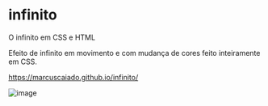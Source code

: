 # infinito
O infinito em CSS e HTML

Efeito de infinito em movimento e com mudança de cores feito inteiramente em CSS.

https://marcuscaiado.github.io/infinito/

![image](https://user-images.githubusercontent.com/92039896/184994046-185edd7c-945f-4fc2-a76c-0f90d785ebb8.png)
